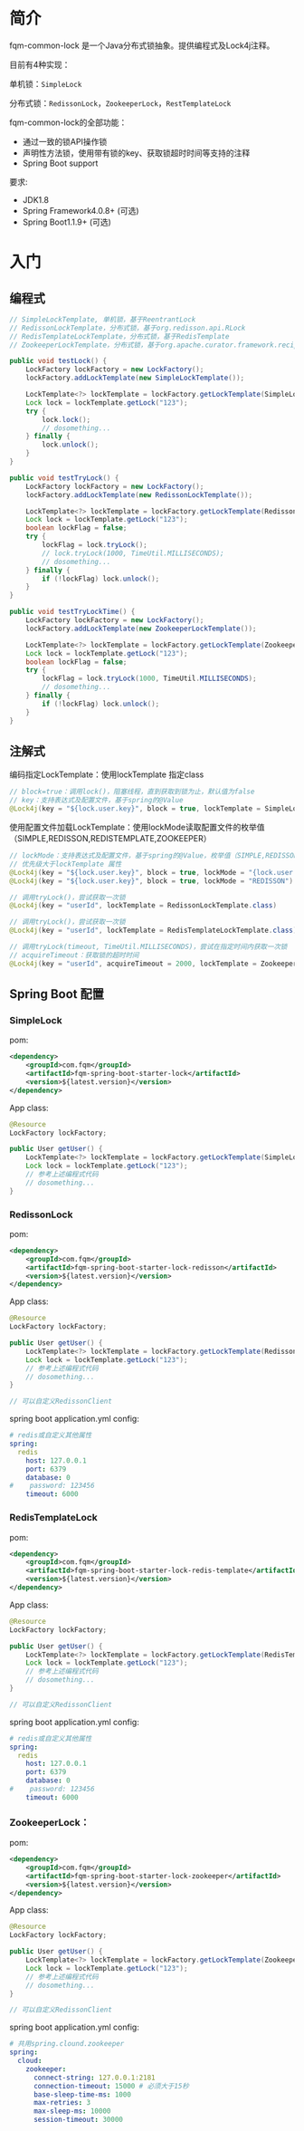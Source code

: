 # 简介
fqm-common-lock 是一个Java分布式锁抽象。提供编程式及Lock4j注释。

目前有4种实现：

单机锁：`SimpleLock`

分布式锁：`RedissonLock`，`ZookeeperLock`，`RestTemplateLock`

fqm-common-lock的全部功能：

- 通过一致的锁API操作锁
- 声明性方法锁，使用带有锁的key、获取锁超时时间等支持的注释 
- Spring Boot support

要求:

* JDK1.8
* Spring Framework4.0.8+ (可选)
* Spring Boot1.1.9+ (可选)

# 入门

## 编程式

~~~java
// SimpleLockTemplate, 单机锁，基于ReentrantLock
// RedissonLockTemplate，分布式锁，基于org.redisson.api.RLock
// RedisTemplateLockTemplate，分布式锁，基于RedisTemplate
// ZookeeperLockTemplate，分布式锁，基于org.apache.curator.framework.recipes.locks.InterProcessMutex

public void testLock() {
    LockFactory lockFactory = new LockFactory();
    lockFactory.addLockTemplate(new SimpleLockTemplate());

    LockTemplate<?> lockTemplate = lockFactory.getLockTemplate(SimpleLockTemplate.class);
    Lock lock = lockTemplate.getLock("123");
    try {
        lock.lock();
        // dosomething...
    } finally {
        lock.unlock();
    }
}

public void testTryLock() {
    LockFactory lockFactory = new LockFactory();
    lockFactory.addLockTemplate(new RedissonLockTemplate());

    LockTemplate<?> lockTemplate = lockFactory.getLockTemplate(RedissonLockTemplate.class);
    Lock lock = lockTemplate.getLock("123");
    boolean lockFlag = false;
    try {
        lockFlag = lock.tryLock();
        // lock.tryLock(1000, TimeUtil.MILLISECONDS);
        // dosomething...
    } finally {
        if (!lockFlag) lock.unlock();
    }
}

public void testTryLockTime() {
    LockFactory lockFactory = new LockFactory();
    lockFactory.addLockTemplate(new ZookeeperLockTemplate());

    LockTemplate<?> lockTemplate = lockFactory.getLockTemplate(ZookeeperLockTemplate.class);
    Lock lock = lockTemplate.getLock("123");
    boolean lockFlag = false;
    try {
        lockFlag = lock.tryLock(1000, TimeUtil.MILLISECONDS);
        // dosomething...
    } finally {
        if (!lockFlag) lock.unlock();
    }
}
~~~

## 注解式

编码指定LockTemplate：使用lockTemplate 指定class

~~~java
// block=true：调用lock()，阻塞线程，直到获取到锁为止，默认值为false
// key：支持表达式及配置文件，基于spring的@Value
@Lock4j(key = "${lock.user.key}", block = true, lockTemplate = SimpleLockTemplate.class)
~~~

使用配置文件加载LockTemplate：使用lockMode读取配置文件的枚举值（SIMPLE,REDISSON,REDISTEMPLATE,ZOOKEEPER）

~~~java
// lockMode：支持表达式及配置文件，基于spring的@Value，枚举值（SIMPLE,REDISSON,REDISTEMPLATE,ZOOKEEPER）
// 优先级大于lockTemplate 属性
@Lock4j(key = "${lock.user.key}", block = true, lockMode = "{lock.user.lockMode}")
@Lock4j(key = "${lock.user.key}", block = true, lockMode = "REDISSON")
~~~

~~~java
// 调用tryLock()，尝试获取一次锁
@Lock4j(key = "userId", lockTemplate = RedissonLockTemplate.class)
~~~

~~~java
// 调用tryLock()，尝试获取一次锁
@Lock4j(key = "userId", lockTemplate = RedisTemplateLockTemplate.class)
~~~

~~~java
// 调用tryLock(timeout, TimeUtil.MILLISECONDS)，尝试在指定时间内获取一次锁
// acquireTimeout：获取锁的超时时间
@Lock4j(key = "userId", acquireTimeout = 2000, lockTemplate = ZookeeperLockTemplate.class)
~~~

## Spring Boot 配置

### SimpleLock

pom:

```xml
<dependency>
    <groupId>com.fqm</groupId>
    <artifactId>fqm-spring-boot-starter-lock</artifactId>
    <version>${latest.version}</version>
</dependency>
```

App class:
```java
@Resource
LockFactory lockFactory;

public User getUser() {
	LockTemplate<?> lockTemplate = lockFactory.getLockTemplate(SimpleLockTemplate.class);
    Lock lock = lockTemplate.getLock("123");
    // 参考上述编程式代码
    // dosomething...
}
```

### RedissonLock

pom:

```xml
<dependency>
    <groupId>com.fqm</groupId>
    <artifactId>fqm-spring-boot-starter-lock-redisson</artifactId>
    <version>${latest.version}</version>
</dependency>
```

App class:

```java
@Resource
LockFactory lockFactory;

public User getUser() {
	LockTemplate<?> lockTemplate = lockFactory.getLockTemplate(RedissonLockTemplate.class);
    Lock lock = lockTemplate.getLock("123");
    // 参考上述编程式代码
    // dosomething...
}

// 可以自定义RedissonClient
```

spring boot application.yml config:

```yaml
# redis或自定义其他属性
spring:
  redis
    host: 127.0.0.1
    port: 6379
    database: 0
#    password: 123456
    timeout: 6000
```

### RedisTemplateLock

pom:

```xml
<dependency>
    <groupId>com.fqm</groupId>
    <artifactId>fqm-spring-boot-starter-lock-redis-template</artifactId>
    <version>${latest.version}</version>
</dependency>
```

App class:

```java
@Resource
LockFactory lockFactory;

public User getUser() {
	LockTemplate<?> lockTemplate = lockFactory.getLockTemplate(RedisTemplateLockTemplate.class);
    Lock lock = lockTemplate.getLock("123");
    // 参考上述编程式代码
    // dosomething...
}

// 可以自定义RedissonClient
```

spring boot application.yml config:

```yaml
# redis或自定义其他属性
spring:
  redis
    host: 127.0.0.1
    port: 6379
    database: 0
#    password: 123456
    timeout: 6000
```

### ZookeeperLock：

pom:

```xml
<dependency>
    <groupId>com.fqm</groupId>
    <artifactId>fqm-spring-boot-starter-lock-zookeeper</artifactId>
    <version>${latest.version}</version>
</dependency>
```

App class:

```java
@Resource
LockFactory lockFactory;

public User getUser() {
	LockTemplate<?> lockTemplate = lockFactory.getLockTemplate(ZookeeperLockTemplate.class);
    Lock lock = lockTemplate.getLock("123");
    // 参考上述编程式代码
    // dosomething...
}

// 可以自定义RedissonClient
```

spring boot application.yml config:

```yaml
# 共用spring.clound.zookeeper
spring:
  cloud:
    zookeeper: 
      connect-string: 127.0.0.1:2181
      connection-timeout: 15000 # 必须大于15秒
      base-sleep-time-ms: 1000
      max-retries: 3
      max-sleep-ms: 10000
      session-timeout: 30000 
```

### 